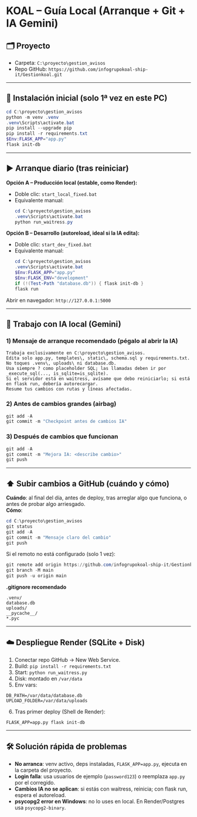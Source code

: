 # KOAL – Guía Local (Arranque + Git + IA Gemini)

## 🗂 Proyecto
- Carpeta: `C:\proyecto\gestion_avisos`
- Repo GitHub: `https://github.com/infogrupokoal-ship-it/Gestionkoal.git`

---

## 🚀 Instalación inicial (solo 1ª vez en este PC)
```powershell
cd C:\proyecto\gestion_avisos
python -m venv .venv
.venv\Scripts\activate.bat
pip install --upgrade pip
pip install -r requirements.txt
$Env:FLASK_APP="app.py"
flask init-db
```

---

## ▶️ Arranque diario (tras reiniciar)
**Opción A – Producción local (estable, como Render):**
- Doble clic: `start_local_fixed.bat`
- Equivalente manual:
  ```powershell
  cd C:\proyecto\gestion_avisos
  .venv\Scripts\activate.bat
  python run_waitress.py
  ```

**Opción B – Desarrollo (autoreload, ideal si la IA edita):**
- Doble clic: `start_dev_fixed.bat`
- Equivalente manual:
  ```powershell
  cd C:\proyecto\gestion_avisos
  .venv\Scripts\activate.bat
  $Env:FLASK_APP="app.py"
  $Env:FLASK_ENV="development"
  if (!(Test-Path "database.db")) { flask init-db }
  flask run
  ```

Abrir en navegador: `http://127.0.0.1:5000`

---

## 🤖 Trabajo con IA local (Gemini)
### 1) Mensaje de arranque recomendado (pégalo al abrir la IA)
```
Trabaja exclusivamente en C:\proyecto\gestion_avisos.
Edita solo app.py, templates\, static\, schema.sql y requirements.txt.
No toques .venv\, uploads\ ni database.db.
Usa siempre ? como placeholder SQL; las llamadas deben ir por _execute_sql(..., is_sqlite=is_sqlite).
Si el servidor está en waitress, avísame que debo reiniciarlo; si está en flask run, debería autorecargar.
Resume tus cambios con rutas y líneas afectadas.
```

### 2) Antes de cambios grandes (airbag)
```powershell
git add -A
git commit -m "Checkpoint antes de cambios IA"
```

### 3) Después de cambios que funcionan
```powershell
git add -A
git commit -m "Mejora IA: <describe cambio>"
git push
```

---

## ⬆️ Subir cambios a GitHub (cuándo y cómo)
**Cuándo**: al final del día, antes de deploy, tras arreglar algo que funciona, o antes de probar algo arriesgado.  
**Cómo**:
```powershell
cd C:\proyecto\gestion_avisos
git status
git add -A
git commit -m "Mensaje claro del cambio"
git push
```
Si el remoto no está configurado (solo 1 vez):
```powershell
git remote add origin https://github.com/infogrupokoal-ship-it/Gestionkoal.git
git branch -M main
git push -u origin main
```

**.gitignore recomendado**
```
.venv/
database.db
uploads/
__pycache__/
*.pyc
```

---

## ☁️ Despliegue Render (SQLite + Disk)
1. Conectar repo GitHub → New Web Service.
2. Build: `pip install -r requirements.txt`
3. Start: `python run_waitress.py`
4. Disk: montado en `/var/data`
5. Env vars:
```
DB_PATH=/var/data/database.db
UPLOAD_FOLDER=/var/data/uploads
```
6. Tras primer deploy (Shell de Render):
```
FLASK_APP=app.py flask init-db
```

---

## 🛠️ Solución rápida de problemas
- **No arranca**: venv activo, deps instaladas, `FLASK_APP=app.py`, ejecuta en la carpeta del proyecto.
- **Login falla**: usa usuarios de ejemplo (`password123`) o reemplaza `app.py` por el corregido.
- **Cambios IA no se aplican**: si estás con waitress, reinicia; con flask run, espera el autoreload.
- **psycopg2 error en Windows**: no lo uses en local. En Render/Postgres usa `psycopg2-binary`.
